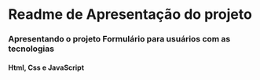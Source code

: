 # Readme de Apresentação do projeto
### Apresentando o projeto Formulário para usuários com as tecnologias 
#### Html, Css e JavaScript